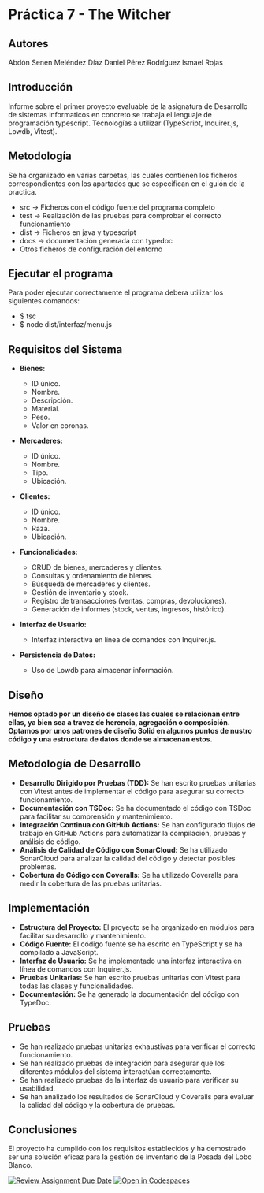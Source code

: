 # Práctica 7 - The Witcher

## Autores

Abdón Senen Meléndez Díaz 
Daniel Pérez Rodríguez
Ismael Rojas

## Introducción

Informe sobre el primer proyecto evaluable de la asignatura de Desarrollo de sistemas informaticos en concreto se trabaja el lenguaje de programación typescript.
Tecnologías a utilizar (TypeScript, Inquirer.js, Lowdb, Vitest).

## Metodología

Se ha organizado en varias carpetas, las cuales contienen los ficheros correspondientes con los apartados que se especifican en el guión de la practica.
* src -> Ficheros con el código fuente del programa completo
* test -> Realización de las pruebas para comprobar el correcto funcionamiento
* dist -> Ficheros en java y typescript
* docs -> documentación generada con typedoc
* Otros ficheros de configuración del entorno

## Ejecutar el programa

Para poder ejecutar correctamente el programa debera utilizar los siguientes comandos:
  -  $ tsc
  -  $ node dist/interfaz/menu.js
    
## Requisitos del Sistema

* **Bienes:**
    * ID único.
    * Nombre.
    * Descripción.
    * Material.
    * Peso.
    * Valor en coronas.
      
* **Mercaderes:**
    * ID único.
    * Nombre.
    * Tipo.
    * Ubicación.
      
* **Clientes:**
    * ID único.
    * Nombre.
    * Raza.
    * Ubicación.
      
* **Funcionalidades:**
    * CRUD de bienes, mercaderes y clientes.
    * Consultas y ordenamiento de bienes.
    * Búsqueda de mercaderes y clientes.
    * Gestión de inventario y stock.
    * Registro de transacciones (ventas, compras, devoluciones).
    * Generación de informes (stock, ventas, ingresos, histórico).
      
* **Interfaz de Usuario:**
    * Interfaz interactiva en línea de comandos con Inquirer.js.
      
* **Persistencia de Datos:**
    * Uso de Lowdb para almacenar información.

## Diseño

**Hemos optado por un diseño de clases las cuales se relacionan entre ellas, ya bien sea a travez de herencia, agregación o composición.**
**Optamos por unos patrones de diseño Solid en algunos puntos de nustro código y una estructura de datos donde se almacenan estos.**

## Metodología de Desarrollo

* **Desarrollo Dirigido por Pruebas (TDD):** Se han escrito pruebas unitarias con Vitest antes de implementar el código para asegurar su correcto funcionamiento.
* **Documentación con TSDoc:** Se ha documentado el código con TSDoc para facilitar su comprensión y mantenimiento.
* **Integración Continua con GitHub Actions:** Se han configurado flujos de trabajo en GitHub Actions para automatizar la compilación, pruebas y análisis de código.
* **Análisis de Calidad de Código con SonarCloud:** Se ha utilizado SonarCloud para analizar la calidad del código y detectar posibles problemas.
* **Cobertura de Código con Coveralls:** Se ha utilizado Coveralls para medir la cobertura de las pruebas unitarias.

## Implementación

* **Estructura del Proyecto:** El proyecto se ha organizado en módulos para facilitar su desarrollo y mantenimiento.
* **Código Fuente:** El código fuente se ha escrito en TypeScript y se ha compilado a JavaScript.
* **Interfaz de Usuario:** Se ha implementado una interfaz interactiva en línea de comandos con Inquirer.js.
* **Pruebas Unitarias:** Se han escrito pruebas unitarias con Vitest para todas las clases y funcionalidades.
* **Documentación:** Se ha generado la documentación del código con TypeDoc.

## Pruebas

* Se han realizado pruebas unitarias exhaustivas para verificar el correcto funcionamiento.
* Se han realizado pruebas de integración para asegurar que los diferentes módulos del sistema interactúan correctamente.
* Se han realizado pruebas de la interfaz de usuario para verificar su usabilidad.
* Se han analizado los resultados de SonarCloud y Coveralls para evaluar la calidad del código y la cobertura de pruebas.

## Conclusiones

El proyecto ha cumplido con los requisitos establecidos y ha demostrado ser una solución eficaz para la gestión de inventario de la Posada del Lobo Blanco.

[![Review Assignment Due Date](https://classroom.github.com/assets/deadline-readme-button-22041afd0340ce965d47ae6ef1cefeee28c7c493a6346c4f15d667ab976d596c.svg)](https://classroom.github.com/a/nao75Rei)
[![Open in Codespaces](https://classroom.github.com/assets/launch-codespace-2972f46106e565e64193e422d61a12cf1da4916b45550586e14ef0a7c637dd04.svg)](https://classroom.github.com/open-in-codespaces?assignment_repo_id=18701086)
